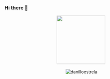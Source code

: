 ### Hi there 👋

<div align="center">
  <img height="160em" align="center" src="https://github-readme-stats.vercel.app/api/top-langs/?username=danilloestrela&layout=compact&theme=dracula">
</div>

<br />

<div align="center">&nbsp;<img src="https://github-readme-streak-stats.herokuapp.com?user=danilloestrela&count_private=true&theme=dracula" alt="danilloestrela" /></div>
